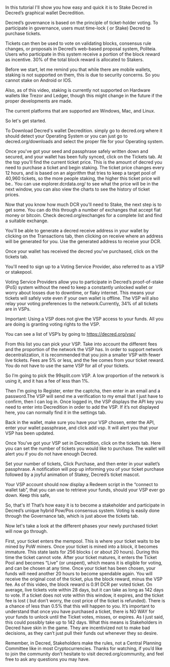 In this tutorial I'll show you how easy and quick it is to Stake Decred in Decred’s graphical wallet Decredition.

Decred’s governance is based on the principle of ticket-holder voting. To participate in governance, users must time-lock ( or Stake) Decred to purchase tickets. 

Tickets can then be used to vote on validating blocks, consensus rule changes, or proposals in Decred’s web-based proposal system, Politeia. Users who participate in this system receive a portion of the block reward as incentive. 30% of the total block reward is allocated to Stakers.

Before we start, let me remind you that while there are mobile wallets, staking is not supported on them, this is due to security concerns. So you cannot stake on Android or IOS.

Also, as of this video, staking is currently not supported on Hardware wallets like Trezor and Ledger, though this might change in the future if the proper developments are made.

The current platforms that are supported are Windows, Mac, and Linux.

So let's get started.

To Download Decred's wallet Decredition. simply go to decred.org where it should detect your Operating System or you can just go to decred.org/downloads and select the proper file for your Operating system.

Once you've got your seed and passphrase safely written down and secured, and your wallet has been fully synced, click on the Tickets tab. At the top you'll find the current ticket price. This is the amount of decred you need to purchase a ticket and begin staking. The ticket price changes every 12 hours, and is based on an algorithm that tries to keep a target pool of 40,960 tickets, so the more people staking, the higher this ticket price will be..  You can use explorer.dcrdata.org/ to see what the price will be in the next window, you can also view the charts to see the history of ticket prices.

Now that you know how much DCR you'll need to Stake, the next step is to get some. You can do this through a number of exchanges that accept fiat money or bitcoin. Check decred.org/exchanges for a complete list and find a suitable exchange.

You'll be able to generate a decred receive address in your wallet by clicking on the Transactions tab, then clicking on receive where an address will be generated for you. Use the generated address to receive your DCR.


Once your wallet has received the decred you've purchased, click on the tickets tab.

You'll need to sign up to a Voting Service Provider, also referred to as a VSP or stakepool. 

Voting Service Providers allow you to participate in Decred’s proof-of-stake (PoS) system without the need to keep a constantly unlocked wallet or worry about losses due to downtime, or flaky internet. This means your tickets will safely vote even if your own wallet is offline. The VSP will also relay your voting preferences  to the network.Currently, 34% of all tickets are in VSPs. 

Important: Using a VSP does not give the VSP access to your funds. All you are doing is granting voting rights to the VSP.

You can see a list of VSP’s by going to https://decred.org/vsp/

From this list you can pick your VSP. Take into account the different fees and the proportion of the network the VSP has. In order to support network decentralization, it is recommended that you join a smaller VSP with fewer live tickets. Fees are 5% or less, and the fee comes from your ticket reward. You do not have to use the same VSP for all of your tickets.

So I’m going to pick the 99split.com VSP. A low proportion of the network is using it, and it has a fee of less than 1%.

Then I'm going to Register, enter the captcha, then enter in an email and a password.The VSP will send me a verification to my email that I just have to confirm, then I can log in.  Once logged in, the VSP displays the API key you need to enter into Decredition in order to add the VSP. If it’s not displayed here, you can normally find it in the settings tab.

Back in the wallet, make sure you have your VSP chosen, enter the API, enter your wallet passphrase, and click add vsp. It will alert you that your VSP has been updated.


Once You’ve got your VSP set in Decredition, click on the tickets tab.
Here you can set the number of tickets you would like to purchase. The wallet will alert you if you do not have enough Decred.

Set your number of tickets, Click Purchase, and then enter in your wallet’s passphrase. A notification will pop up informing you of your ticket purchase followed by a joyful animation of Stakey, Decred’s ticket mascot.

Your VSP account should now display a Redeem script in the “connect to wallet tab”, that you can use to retrieve your funds, should your VSP ever go down. Keep this safe,

So, that's it! That’s how easy it is to become a stakeholder and participate in Decred’s unique hybrid Pow/Pos consensus system. Voting is easily done through the Governance tab, which is just above the tickets tab.

 Now let's take a look at the different phases your newly purchased ticket will now go through.

First, your ticket enters the mempool. This is where your ticket waits to be mined by PoW miners.
Once your ticket is mined into a block, it becomes immature. This state lasts for 256 blocks ( or about 20 hours). During this time the ticket cannot vote. 
After your ticket matures, it enters the Ticket Pool and becomes “Live” (or unspent), which means it is eligible for voting, and can be chosen at any time.
Once your ticket has been chosen, your funds will need another 20 hours to become spendable again. You will receive the original cost of the ticket, plus the block reward, minus the VSP fee. As of this video, the block reward is 0.91 DCR per voted ticket.
On average, live tickets vote within 28 days, but it can take as long as 142 days to vote. If a ticket does not vote within this window, it expires, and the ticket fee is lost ( but don’t worry, the cost price of the ticket is refunded). There is a chance of less than 0.5% that this will happen to you.
It’s important to understand that once you have purchased a ticket, there is NO WAY for your funds to unlock until the Ticket votes, misses, or expires. As I just said, this could possibly take up to 142 days. What this means is Stakeholders in Decred have skin in the game. They are incentivized not to make bad decisions, as they can’t just pull their funds out whenever they so desire.



Remember, in Decred, Stakeholders make the rules, not a Central Planning Committee like in most Cryptocurrencies. Thanks for watching, if you’d like to join the community don’t hesitate to visit decred.org/community, and feel free to ask any questions you may have.
